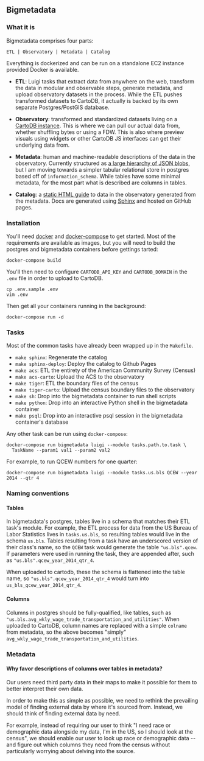 ## Bigmetadata

### What it is

Bigmetadata comprises four parts:

    ETL | Observatory | Metadata | Catalog

Everything is dockerized and can be run on a standalone EC2 instance provided
Docker is available.

* __ETL__: Luigi tasks that extract data from anywhere on the web, transform the
  data in modular and observable steps, generate metadata, and upload
  observatory datasets in the process.  While the ETL pushes transformed
  datasets to CartoDB, it actually is backed by its own separate
  Postgres/PostGIS database.

* __Observatory__: transformed and standardized datasets living on a [CartoDB
  instance](https://observatory.cartodb.com).  This is where we can pull our
  actual data from, whether shuffling bytes or using a FDW.  This is also where
  preview visuals using widgets or other CartoDB JS interfaces can get their
  underlying data from.

* __Metadata__: human and machine-readable descriptions of the data in the
  observatory.  Currently structured as
  [a large hierarchy of JSON blobs](https://github.com/talos/bmd-data), but
  I am moving towards a simpler tabular relational store in postgres based off
  of `information_schema`.  While tables have some minimal metadata, for the
  most part what is described are columns in tables.

* __Catalog__: a [static HTML guide](https://cartodb.github.io/bigmetadata) to
  data in the observatory generated from the metadata.  Docs are generated
  using [Sphinx](http://sphinx-doc.org/) and hosted on GitHub pages.


### Installation

You'll need [docker](https://www.docker.com/) and [docker-compose]() to get
started.  Most of the requirements are available as images, but you will need
to build the postgres and bigmetadata containers before gettings tarted:

    docker-compose build

You'll then need to configure `CARTODB_API_KEY` and `CARTODB_DOMAIN` in the
`.env` file in order to upload to CartoDB.

    cp .env.sample .env
    vim .env

Then get all your containers running in the background:

    docker-compose run -d

### Tasks

Most of the common tasks have already been wrapped up in the `Makefile`.

* `make sphinx`: Regenerate the catalog
* `make sphinx-deploy`: Deploy the catalog to Github Pages
* `make acs`: ETL the entirety of the American Community Survey (Census)
* `make acs-carto`: Upload the ACS to the observatory
* `make tiger`: ETL the boundary files of the census
* `make tiger-carto`: Upload the census boundary files to the observatory
* `make sh`: Drop into the bigmetadata container to run shell scripts
* `make python`: Drop into an interactive Python shell in the bigmetadata
  container
* `make psql`: Drop into an interactive psql session in the bigmetadata
  container's database

Any other task can be run using `docker-compose`:

    docker-compose run bigmetadata luigi --module tasks.path.to.task \
      TaskName --param1 val1 --param2 val2

For example, to run QCEW numbers for one quarter:

    docker-compose run bigmetadata luigi --module tasks.us.bls QCEW --year 2014 --qtr 4

### Naming conventions

#### Tables

In bigmetadata's postgres, tables live in a schema that matches their ETL
task's module.  For example, the ETL process for data from the US Bureau of
Labor Statistics lives in `tasks.us.bls`, so resulting tables would live in the
schema `us.bls`.  Tables resulting from a task have an underscored version of
their class's name, so the `QCEW` task would generate the table
`"us.bls".qcew`.  If parameters were used in running the task, they are
appended after, such as `"us.bls".qcew_year_2014_qtr_4`.

When uploaded to cartodb, these the schema is flattened into the table name,
so `"us.bls".qcew_year_2014_qtr_4` would turn into
`us_bls_qcew_year_2014_qtr_4`.

#### Columns

Columns in postgres should be fully-qualified, like tables, such as
`"us.bls.avg_wkly_wage_trade_transportation_and_utilities"`.  When uploaded
to CartoDB, column names are replaced with a simple `colname` from metadata,
so the above becomes "simply" `avg_wkly_wage_trade_transportation_and_utilities`.

### Metadata

#### Why favor descriptions of columns over tables in metadata?

Our users need third party data in their maps to make it possible for them to
better interpret their own data.

In order to make this as simple as possible, we need to rethink the prevailing
model of finding external data by where it's sourced from.  Instead, we should
think of finding external data by need.

For example, instead of requiring our user to think "I need race or demographic
data alongside my data, I'm in the US, so I should look at the census", we
should enable our user to look up race or demographic data -- and figure out
which columns they need from the census without particularly worrying about
delving into the source.
